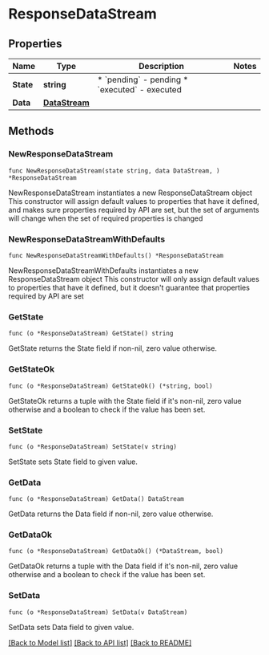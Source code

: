 # ResponseDataStream

## Properties

Name | Type | Description | Notes
------------ | ------------- | ------------- | -------------
**State** | **string** | * &#x60;pending&#x60; - pending * &#x60;executed&#x60; - executed | 
**Data** | [**DataStream**](DataStream.md) |  | 

## Methods

### NewResponseDataStream

`func NewResponseDataStream(state string, data DataStream, ) *ResponseDataStream`

NewResponseDataStream instantiates a new ResponseDataStream object
This constructor will assign default values to properties that have it defined,
and makes sure properties required by API are set, but the set of arguments
will change when the set of required properties is changed

### NewResponseDataStreamWithDefaults

`func NewResponseDataStreamWithDefaults() *ResponseDataStream`

NewResponseDataStreamWithDefaults instantiates a new ResponseDataStream object
This constructor will only assign default values to properties that have it defined,
but it doesn't guarantee that properties required by API are set

### GetState

`func (o *ResponseDataStream) GetState() string`

GetState returns the State field if non-nil, zero value otherwise.

### GetStateOk

`func (o *ResponseDataStream) GetStateOk() (*string, bool)`

GetStateOk returns a tuple with the State field if it's non-nil, zero value otherwise
and a boolean to check if the value has been set.

### SetState

`func (o *ResponseDataStream) SetState(v string)`

SetState sets State field to given value.


### GetData

`func (o *ResponseDataStream) GetData() DataStream`

GetData returns the Data field if non-nil, zero value otherwise.

### GetDataOk

`func (o *ResponseDataStream) GetDataOk() (*DataStream, bool)`

GetDataOk returns a tuple with the Data field if it's non-nil, zero value otherwise
and a boolean to check if the value has been set.

### SetData

`func (o *ResponseDataStream) SetData(v DataStream)`

SetData sets Data field to given value.



[[Back to Model list]](../README.md#documentation-for-models) [[Back to API list]](../README.md#documentation-for-api-endpoints) [[Back to README]](../README.md)



